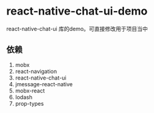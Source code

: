 # react-native-chat-ui-demo
react-native-chat-ui 库的demo。可直接修改用于项目当中

## 依赖
  1. mobx
  1. react-navigation
  1. react-native-chat-ui
  1. jmessage-react-native
  1. mobx-react
  1. lodash
  1. prop-types
